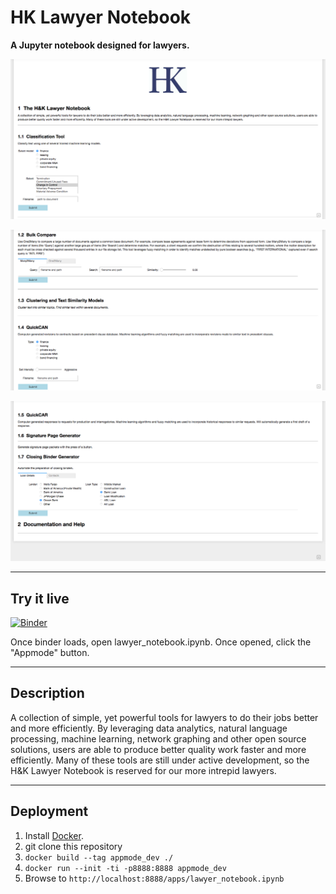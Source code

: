 # HK Lawyer Notebook

**A Jupyter notebook designed for lawyers.**

![alt text](https://github.com/jndewey/dashboard/blob/master/dashboard/Screenshot_2018-10-06%20%20lawyer_notebook-0(5).png)

![alt text](https://github.com/jndewey/dashboard/blob/master/dashboard/Screenshot_2018-10-06%20%20lawyer_notebook-0(6).png)

![alt text](https://github.com/jndewey/dashboard/blob/master/dashboard/Screenshot_2018-10-06%20%20lawyer_notebook-0(7).png)
***

## Try it live

[![Binder](https://mybinder.org/badge_logo.svg)](https://mybinder.org/v2/gh/HollandKnight/hknotebook/master)

Once binder loads, open lawyer_notebook.ipynb.  Once opened, click the "Appmode" button.
***

## Description

A collection of simple, yet powerful tools for lawyers to do their jobs better and more efficiently. By leveraging data analytics, natural language processing, machine learning, network graphing and other open source solutions, users are able to produce better quality work faster and more efficiently. Many of these tools are still under active development, so the H&K Lawyer Notebook is reserved for our more intrepid lawyers.

***
## Deployment

1. Install [Docker](https://docs.docker.com/engine/installation/).
2. git clone this repository
3. `docker build --tag appmode_dev ./`
4. `docker run --init -ti -p8888:8888 appmode_dev`
5. Browse to `http://localhost:8888/apps/lawyer_notebook.ipynb`

